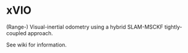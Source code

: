 # xVIO

(Range-) Visual-inertial odometry using a hybrid SLAM-MSCKF tightly-coupled approach.

See wiki for information.
